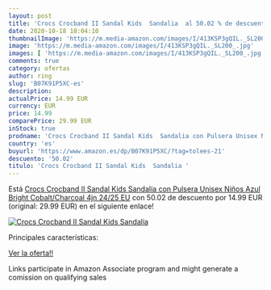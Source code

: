 ```yaml
---
layout: post
title: 'Crocs Crocband II Sandal Kids  Sandalia  al 50.02 % de descuento'
date: 2020-10-18 18:04:10
thumbnailImage: 'https://m.media-amazon.com/images/I/413KSP3gQIL._SL200_.jpg'
image: 'https://m.media-amazon.com/images/I/413KSP3gQIL._SL200_.jpg'
images: [ 'https://m.media-amazon.com/images/I/413KSP3gQIL._SL200_.jpg' ]
comments: true
category: ofertas
author: ring
slug: 'B07K91P5XC-es'
description:
actualPrice: 14.99 EUR
currency: EUR
price: 14.99
comparePrice: 29.99 EUR
inStock: true
prodname: 'Crocs Crocband II Sandal Kids  Sandalia con Pulsera Unisex Niños  Azul  Bright Cobalt/Charcoal 4jn   24/25 EU'
country: 'es'
buyurl: 'https://www.amazon.es/dp/B07K91P5XC/?tag=tolees-21'
descuento: '50.02'
titulo: 'Crocs Crocband II Sandal Kids  Sandalia '
---
```


Está [Crocs Crocband II Sandal Kids  Sandalia con Pulsera Unisex Niños  Azul  Bright Cobalt/Charcoal 4jn   24/25 EU](https://www.amazon.es/dp/B07K91P5XC/?tag=tolees-21) con 50.02 de descuento por 14.99 EUR (original: 29.99 EUR) en el siguiente enlace!

[![Crocs Crocband II Sandal Kids  Sandalia ](https://m.media-amazon.com/images/I/413KSP3gQIL._SL200_.jpg)](https://www.amazon.es/dp/B07K91P5XC/?tag=tolees-21)

Principales características:


[Ver la oferta!!](https://www.amazon.es/dp/B07K91P5XC/?tag=tolees-21)

Links participate in Amazon Associate program and might generate a comission on qualifying sales


